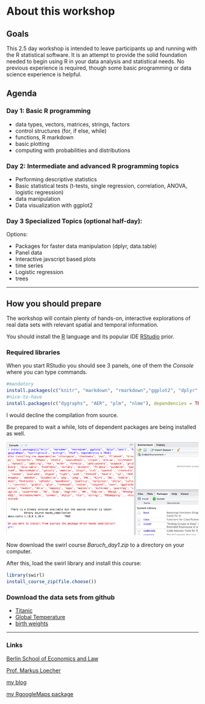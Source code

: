 About this workshop
===================

Goals
-----

This 2.5 day workshop is intended to leave participants up and running with the R statistical software. It is an attempt to provide the solid foundation needed to begin using R in your data analysis and statistical needs. No previous experience is required, though some basic programming or data science experience is helpful.

Agenda
------

### Day 1: Basic R programming

-   data types, vectors, matrices, strings, factors
-   control structures (for, if else, while)
-   functions, R markdown
-   basic plotting
-   computing with probabilities and distributions

### Day 2: Intermediate and advanced R programming topics

-   Performing descriptive statistics
-   Basic statistical tests (t-tests, single regression, correlation, ANOVA, logistic regression)
-   data manipulation
-   Data visualization with ggplot2

### Day 3 Specialized Topics (optional half-day):

Options:

-   Packages for faster data manipulation (dplyr, data.table)
-   Panel data
-   Interactive javscript based plots
-   time series
-   Logistic regression
-   trees

------------------------------------------------------------------------

How you should prepare
----------------------

The workshop will contain plenty of hands-on, interactive explorations of real data sets with relevant spatial and temporal information.

You should install the [R](https://cran.r-project.org/) language and its popular IDE [RStudio](https://www.rstudio.com/products/rstudio/download/) prior.

### Required libraries

When you start RStudio you should see 3 panels, one of them the *Console* where you can type commands.

``` r
#mandatory
install.packages(c("knitr", "markdown", "rmarkdown","ggplot2", "dplyr","swirl", "RgoogleMaps", "nycflights13", "stringr", "ISLR", "tseries"), dependencies = TRUE)
#nice-to-have
install.packages(c("dygraphs", "AER", "plm", "nlme"), dependencies = TRUE)
```

I would decline the compilation from source.

Be prepared to wait a while, lots of dependent packages are being installed as well.

![](figs/InstallPckgs.png)

Now download the swirl course *Baruch\_day1.zip* to a directory on your computer.

After this, load the swirl library and install this course:

``` r
library(swirl)
install_course_zip(file.choose())
```

### Download the data sets from github

-   [Titanic](data/TitanicTrain.csv)
-   [Global Temperature](data/global.dat)
-   [birth weights](data/BirthWeights.rda)

------------------------------------------------------------------------

### Links

[Berlin School of Economics and Law](http://www.hwr-berlin.de "BSEL Homepage")

[Prof. Markus Loecher](http://www.hwr-berlin.de/fachbereich-wirtschaftswissenschaften/kontakt/personen/kontakt-info/2184/ "ML official university link")

[my blog](https://blog.hwr-berlin.de/codeandstats/ "blog")

[my RgoogleMaps package](http://rgooglemaps.r-forge.r-project.org/ "RgoogleMaps on Rforge")
